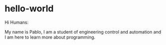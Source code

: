 # hello-world

Hi Humans:


My name is Pablo, I am a student of engineering control and automation and I am here to learn more about programming.
